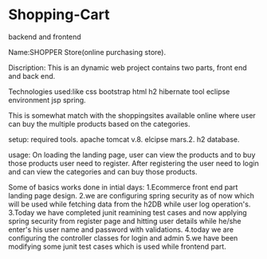 # Shopping-Cart
backend and frontend

Name:SHOPPER Store(online purchasing store).

Discription: This is an dynamic web project  contains two parts, front end and back end.

Technologies used:like 
css
bootstrap
html
h2
hibernate tool
eclipse environment
jsp 
spring.

This is somewhat match with the shoppingsites available online  where user can buy the  multiple products based on the categories.

setup:
required tools. 
apache tomcat v.8.
elcipse mars.2.
h2 database.



usage:
On loading the landing page, user can view the products and to buy those products user need to register.
After registering the user need to login and can view the categories and can buy those products.
 
Some of basics works done in intial days:
1.Ecommerce  front end part landing page design.
2.we are configuring spring security as of now which will be used while fetching data from the h2DB while user log operation's.
3.Today we have completed junit reamining test cases and now applying spring security from register page and hitting user details while he/she enter's his user name and password with validations.
4.today we are configuring the controller classes for login and admin 
5.we have been modifying some junit test cases which is used while frontend part.
